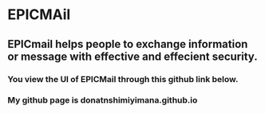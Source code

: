 # EPICMAil

## EPICmail helps people to exchange information or message with effective and effecient security.

### You view the UI of EPICMail through this github link below.

### My github page is donatnshimiyimana.github.io